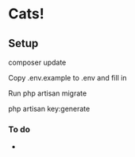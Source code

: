 # Cats!

## Setup

composer update

Copy .env.example to .env and fill in

Run php artisan migrate

php artisan key:generate

### To do

- 